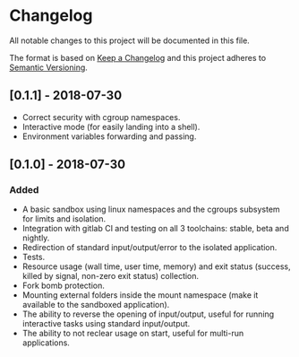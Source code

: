 # Changelog
All notable changes to this project will be documented in this file.

The format is based on [Keep a Changelog](http://keepachangelog.com/en/1.0.0/)
and this project adheres to [Semantic Versioning](http://semver.org/spec/v2.0.0.html).

## [0.1.1] - 2018-07-30
- Correct security with cgroup namespaces.
- Interactive mode (for easily landing into a shell).
- Environment variables forwarding and passing.

## [0.1.0] - 2018-07-30
### Added
- A basic sandbox using linux namespaces and the cgroups subsystem for limits
  and isolation.
- Integration with gitlab CI and testing on all 3 toolchains:
  stable, beta and nightly.
- Redirection of standard input/output/error to the isolated application.
- Tests.
- Resource usage (wall time, user time, memory) and exit status
  (success, killed by signal, non-zero exit status) collection.
- Fork bomb protection.
- Mounting external folders inside the mount namespace (make it available to
  the sandboxed application).
- The ability to reverse the opening of input/output, useful for running
  interactive tasks using standard input/output.
- The ability to not reclear usage on start, useful for multi-run applications.
